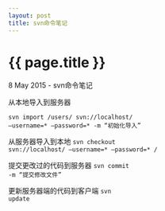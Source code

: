 ```yaml
---
layout: post
title: svn命令笔记
---
```


{{ page.title }}
================

<p class="meta">8 May 2015 - svn命令笔记</p>

从本地导入到服务器 

<code class="language-javascript">svn import /users/ svn://localhost/ —username=* —password=* -m “初始化导入”</code>

从服务器导入到本地
<code class="language-javascript">svn checkout svn://localhost/ —username=* —password=* / </code>

提交更改过的代码到服务器
<code class="language-javascript">svn commit -m “提交修改文件”</code>

更新服务器端的代码到客户端
<code class="language-javascript">svn update</code>